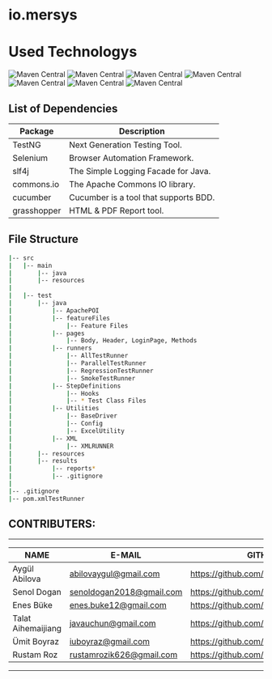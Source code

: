 # io.mersys

# Used Technologys

![Maven Central](https://img.shields.io/maven-central/v/org.seleniumhq.selenium/selenium-java?versionSuffix=4.11.0&style=%20for-the-badge&logo=Selenium&label=Selenium&labelColor=black&color=grey)
![Maven Central](https://img.shields.io/maven-central/v/io.cucumber/cucumber-java?versionSuffix=7.9.0&style=%20for-the-badge&logo=Cucumber&label=Cucumber&labelColor=black&color=grey)
![Maven Central](https://img.shields.io/maven-central/v/org.testng/testng?versionSuffix=6.14.3&style=%20for-the-badge&logo=testng&label=TestNG&labelColor=black&color=grey)
![Maven Central](https://img.shields.io/maven-central/v/org.slf4j/slf4j-api?versionSuffix=1.8.0-beta2&style=%20for-the-badge&logo=slfj&label=Slfj&labelColor=black&color=grey)
![Maven Central](https://img.shields.io/maven-central/v/org.apache.commons/commons-lang3?versionSuffix=3.12.0&style=%20for-the-badge&label=Apache-Commons&labelColor=black&color=grey)
![Maven Central](https://img.shields.io/maven-central/v/tech.grasshopper/extentreports-cucumber7-adapter?versionSuffix=1.9.2&style=%20for-the-badge&logo=Grasshopper&label=Grasshopper&labelColor=black&color=grey)
![Maven Central](https://img.shields.io/maven-central/v/org.apache.poi/poi?versionSuffix=4.1.0&style=%20for-the-badge&label=ApachePOI&labelColor=black&color=grey)


List of Dependencies
----------------

| Package     | Description                           |
|-------------|---------------------------------------|
| TestNG      | Next Generation Testing Tool.         |
| Selenium    | Browser Automation Framework.         |
| slf4j       | The Simple Logging Facade for Java.   |
| commons.io  | The Apache Commons IO library.        |
| cucumber    | Cucumber is a tool that supports BDD. |
| grasshopper | HTML & PDF Report tool.               |

## File Structure

```bash
|-- src
|   |-- main
|       |-- java
|       |-- resources
|
|   |-- test
|       |-- java
|           |-- ApachePOI
|           |-- featureFiles
|               |-- Feature Files
|           |-- pages
|               |-- Body, Header, LoginPage, Methods
|           |-- runners
|               |-- AllTestRunner
|               |-- ParallelTestRunner
|               |-- RegressionTestRunner
|               |-- SmokeTestRunner
|           |-- StepDefinitions
|               |-- Hooks
|               |-- * Test Class Files
|           |-- Utilities
|               |-- BaseDriver
|               |-- Config
|               |-- ExcelUtility
|           |-- XML
|               |-- XMLRUNNER
|       |-- resources
|       |-- results
|           |-- reports*
|           |-- .gitignore
|
|-- .gitignore
|-- pom.xmlTestRunner

```

## CONTRIBUTERS:
--------------------------------------------------

| NAME               | E-MAIL                   | GITHUB                                 |
|--------------------|--------------------------|----------------------------------------|
| Aygül Abilova      | abilovaygul@gmail.com    | https://github.com/AyGulll             |
| Senol Dogan        | senoldogan2018@gmail.com | https://github.com/DoganSenol          |
| Enes Büke          | enes.buke12@gmail.com    | https://github.com/enesbuke            |
| Talat Aihemaijiang | javauchun@gmail.com      | https://github.com/TailaitiAihemaijang |
| Ümit Boyraz        | iuboyraz@gmail.com       | https://github.com/iuboyraz            |
| Rustam Roz         | rustamrozik626@gmail.com | https://github.com/rustem626           |

---
